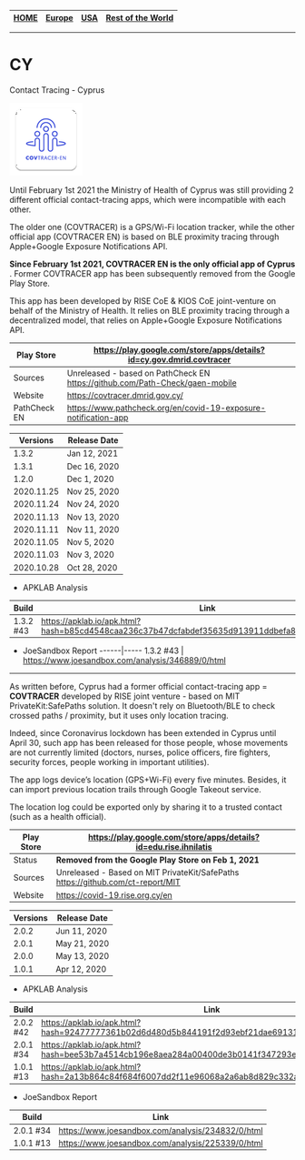 [**HOME**](https://github.com/ct-report/summary) | [Europe](https://github.com/ct-report/summary/blob/master/Europe.md) | [USA](https://github.com/ct-report/summary/blob/master/USA.md) | [Rest of the World](https://github.com/ct-report/summary/blob/master/ROTW.md)
-----|-----|------|-----

-------------------------------------

# CY
Contact Tracing - Cyprus

![](apkicon_CY.png)

Until February 1st 2021 the Ministry of Health of Cyprus was still providing 2 different official contact-tracing apps, which were incompatible with each other.

The older one (COVTRACER) is a GPS/Wi-Fi location tracker, while the other official app (COVTRACER EN) is based on BLE proximity tracing through Apple+Google Exposure Notifications API.

**Since February 1st 2021, COVTRACER EN is the only official app of Cyprus** . Former COVTRACER app has been subsequently removed from the Google Play Store.

This app has been developed by RISE CoE & KIOS CoE joint-venture on behalf of the Ministry of Health. It relies on BLE proximity tracing through a decentralized model, that relies on Apple+Google Exposure Notifications API.

Play Store | https://play.google.com/store/apps/details?id=cy.gov.dmrid.covtracer
-----------|---------------------------------------------------------------------
Sources | Unreleased - based on PathCheck EN https://github.com/Path-Check/gaen-mobile
Website | https://covtracer.dmrid.gov.cy/
PathCheck EN | https://www.pathcheck.org/en/covid-19-exposure-notification-app

Versions | Release Date
---------|-------------
1.3.2 | Jan 12, 2021
1.3.1 | Dec 16, 2020
1.2.0 | Dec 1, 2020
2020.11.25 | Nov 25, 2020
2020.11.24 | Nov 24, 2020
2020.11.13 | Nov 13, 2020
2020.11.11 | Nov 11, 2020
2020.11.05 | Nov 5, 2020
2020.11.03 | Nov 3, 2020
2020.10.28 | Oct 28, 2020

- APKLAB Analysis

Build | Link
------|-----
1.3.2 #43 | https://apklab.io/apk.html?hash=b85cd4548caa236c37b47dcfabdef35635d913911ddbefa837b3f7b4a2c9470d

- JoeSandbox Report
------|-----
1.3.2 #43 | https://www.joesandbox.com/analysis/346889/0/html

----------------------------------

As written before, Cyprus had a former official contact-tracing app = **COVTRACER** developed by RISE joint venture - based on MIT PrivateKit:SafePaths solution. It doesn't rely on Bluetooth/BLE to check crossed paths / proximity, but it uses only location tracing.

Indeed, since Coronavirus lockdown has been extended in Cyprus until April 30, such app has been released for those people, whose movements are not currently limited (doctors, nurses, police officers, fire fighters, security forces, people working in important utilities).

The app logs device’s location (GPS+Wi-Fi) every five minutes. Besides, it can import previous location trails through Google Takeout service.

The location log could be exported only by sharing it to a trusted contact (such as a health official). 

Play Store | https://play.google.com/store/apps/details?id=edu.rise.ihnilatis
-----------|-----------------------------------------------------------------
Status | **Removed from the Google Play Store on Feb 1, 2021**
Sources | Unreleased - Based on MIT PrivateKit/SafePaths https://github.com/ct-report/MIT
Website | https://covid-19.rise.org.cy/en

Versions | Release Date
---------|-------------
2.0.2 | Jun 11, 2020
2.0.1 | May 21, 2020
2.0.0 | May 13, 2020
1.0.1 | Apr 12, 2020

- APKLAB Analysis

Build | Link
------|-----
2.0.2 #42 | https://apklab.io/apk.html?hash=92477777361b02d6d480d5b844191f2d93ebf21dae6913189826d8f5032bd699
2.0.1 #34 | https://apklab.io/apk.html?hash=bee53b7a4514cb196e8aea284a00400de3b0141f347293eac6ef0824ecce8e0f
1.0.1 #13 | https://apklab.io/apk.html?hash=2a13b864c84f684f6007dd2f11e96068a2a6ab8d829c332ac7f0d3669681cc2d

- JoeSandbox Report

Build | Link
------|-----
2.0.1 #34 | https://www.joesandbox.com/analysis/234832/0/html
1.0.1 #13 | https://www.joesandbox.com/analysis/225339/0/html
